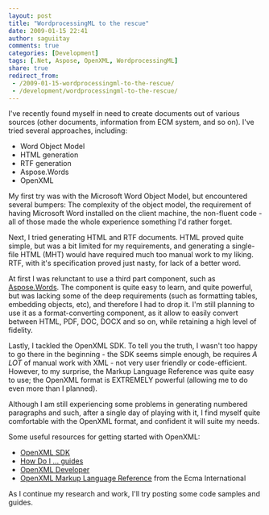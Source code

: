 ```yaml
---
layout: post
title: "WordprocessingML to the rescue"
date: 2009-01-15 22:41
author: saguiitay
comments: true
categories: [Development]
tags: [.Net, Aspose, OpenXML, WordprocessingML]
share: true
redirect_from:
 - /2009-01-15-wordprocessingml-to-the-rescue/
 - /development/wordprocessingml-to-the-rescue/
---
```

I've recently found myself in need to create documents out of various sources (other documents, information from ECM system, and so on). 
I've tried several approaches, including:

-   Word Object Model
-   HTML generation
-   RTF generation
-   Aspose.Words
-   OpenXML

My first try was with the Microsoft Word Object Model, but encountered several bumpers: The complexity of the object model, 
the requirement of having Microsoft Word installed on the client machine, the non-fluent code - all of those made the whole 
experience something I'd rather forget.

Next, I tried generating HTML and RTF documents. HTML proved quite simple, but was a bit limited for my requirements, and 
generating a single-file HTML (MHT) would have required much too manual work to my liking. RTF, with it's specification proved 
just nasty, for lack of a better word.

At first I was relunctant to use a third part component, such as [Aspose.Words](http://www.aspose.com/categories/file-format-components/aspose.words-for-.net-and-java/default.aspx).
The component is quite easy to learn, and quite powerful, but was lacking some of the deep requirements (such as formatting tables, embedding objects, etc), 
and therefore I had to drop it. I'm still planning to use it as a format-converting component, as it allow to easily convert between HTML, PDF, DOC, DOCX and 
so on, while retaining a high level of fidelity.

Lastly, I tackled the OpenXML SDK. To tell you the truth, I wasn't too happy to go there in the beginning - the SDK seems simple enough, 
be requires _A LOT_ of manual work with XML - not very user friendly or code-efficient. However, to my surprise, the Markup Language Reference 
was quite easy to use; the OpenXML format is EXTREMELY powerful (allowing me to do even more than I planned).

Although I am still experiencing some problems in generating numbered paragraphs and such, after a single day of playing with it, 
I find myself quite comfortable with the OpenXML format, and confident it will suite my needs.

Some useful resources for getting started with OpenXML:

- [OpenXML SDK](http://www.microsoft.com/downloads/details.aspx?FamilyId=AD0B72FB-4A1D-4C52-BDB5-7DD7E816D046&displaylang=en)
- [How Do I ... guides](http://msdn.microsoft.com/en-us/library/bb491088.aspx)
- [OpenXML Developer](http://openxmldeveloper.org/default.aspx)
- [OpenXML Markup Language Reference](http://www.ecma-international.org/publications/files/ECMA-ST/Office%20Open%20XML%201st%20edition%20Part%204%20(PDF).zip) from the Ecma International

As I continue my research and work, I'll try posting some code samples and guides.

